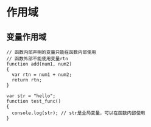 # 作用域

## 变量作用域

```
// 函数内部声明的变量只能在函数内部使用
// 函数外部不能使用变量rtn
function add(num1, num2)
{
  var rtn = num1 + num2;
  return rtn; 
}
```

```
var str = "hello";
function test_func()
{
  console.log(str); // str是全局变量，可以在函数内部使用
}
```

```
```